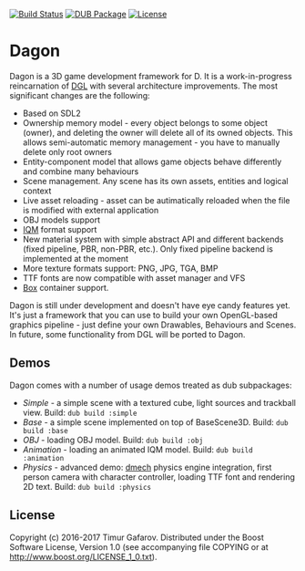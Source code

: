 [![Build Status](https://travis-ci.org/gecko0307/dagon.svg?branch=master)](https://travis-ci.org/gecko0307/dagon)
[![DUB Package](https://img.shields.io/dub/v/dagon.svg)](https://code.dlang.org/packages/dagon)
[![License](http://img.shields.io/badge/license-boost-blue.svg)](http://www.boost.org/LICENSE_1_0.txt)

Dagon
=====
Dagon is a 3D game development framework for D. It is a work-in-progress reincarnation of [DGL](https://github.com/gecko0307/dgl) with several architecture improvements. The most significant changes are the following:

* Based on SDL2
* Ownership memory model - every object belongs to some object (owner), and deleting the owner will delete all of its owned objects. This allows semi-automatic memory management - you have to manually delete only root owners
* Entity-component model that allows game objects behave differently and combine many behaviours
* Scene management. Any scene has its own assets, entities and logical context
* Live asset reloading - asset can be autimatically reloaded when the file is modified with external application
* OBJ models support
* [IQM](https://github.com/lsalzman/iqm) format support
* New material system with simple abstract API and different backends (fixed pipeline, PBR, non-PBR, etc.). Only fixed pipeline backend is implemented at the moment
* More texture formats support: PNG, JPG, TGA, BMP
* TTF fonts are now compatible with asset manager and VFS
* [Box](https://github.com/gecko0307/box) container support.

Dagon is still under development and doesn't have eye candy features yet. It's just a framework that you can use to build your own OpenGL-based graphics pipeline - just define your own Drawables, Behaviours and Scenes. In future, some functionality from DGL will be ported to Dagon.

Demos
-----
Dagon comes with a number of usage demos treated as dub subpackages:

* *Simple* - a simple scene with a textured cube, light sources and trackball view. Build: `dub build :simple`
* *Base* - a simple scene implemented on top of BaseScene3D. Build: `dub build :base`
* *OBJ* - loading OBJ model. Build: `dub build :obj`
* *Animation* - loading an animated IQM model. Build: `dub build :animation`
* *Physics* - advanced demo: [dmech](https://github.com/gecko0307/dmech) physics engine integration, first person camera with character controller, loading TTF font and rendering 2D text. Build: `dub build :physics`

License
-------
Copyright (c) 2016-2017 Timur Gafarov. Distributed under the Boost Software License, Version 1.0 (see accompanying file COPYING or at http://www.boost.org/LICENSE_1_0.txt).
